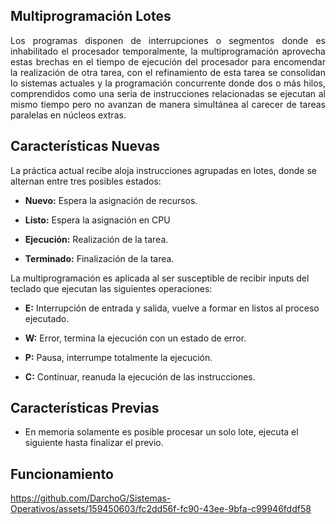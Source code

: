 ## **Multiprogramación Lotes**

<p align="justify">
Los programas disponen de interrupciones o segmentos donde es inhabilitado el procesador temporalmente, la multiprogramación aprovecha estas brechas en el tiempo de ejecución del procesador para encomendar la realización de otra tarea, con el refinamiento de esta tarea se consolidan lo sistemas actuales y la programación concurrente donde dos o más hilos, comprendidos como una seria de instrucciones relacionadas se ejecutan al mismo tiempo pero no avanzan de manera simultánea al carecer de tareas paralelas en núcleos extras.
</p>

## **Características Nuevas**

La práctica actual recibe aloja instrucciones agrupadas en lotes, donde se alternan entre tres posibles estados:

- **Nuevo:** Espera la asignación de recursos.

- **Listo:** Espera la asignación en CPU

- **Ejecución:** Realización de la tarea.

- **Terminado:** Finalización de la tarea.

La multiprogramación es aplicada al ser susceptible de recibir inputs del teclado que ejecutan las siguientes operaciones:

- **E:** Interrupción de entrada y salida, vuelve a formar en listos al proceso ejecutado.

- **W:** Error, termina la ejecución con un estado de error.

- **P:** Pausa, interrumpe totalmente la ejecución.

- **C:** Continuar, reanuda la ejecución de las instrucciones.

## **Características Previas**

- En memoria solamente es posible procesar un solo lote, ejecuta el siguiente hasta finalizar el previo.

## **Funcionamiento**

https://github.com/DarchoG/Sistemas-Operativos/assets/159450603/fc2dd56f-fc90-43ee-9bfa-c99946fddf58
